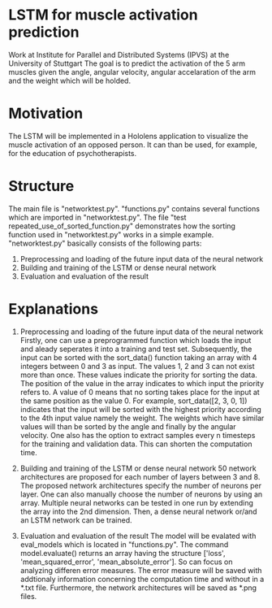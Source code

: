 # LSTM for muscle activation prediction
Work at Institute for Parallel and Distributed Systems (IPVS) at the University of Stuttgart
The goal is to predict the activation of the 5 arm muscles given the angle, angular velocity, angular accelaration of the arm and the weight which will be holded.

# Motivation
The LSTM will be implemented in a Hololens application to visualize the muscle activation of an opposed person. It can than be used, for example, for the education of psychotherapists.

# Structure
The main file is "networktest.py". "functions.py" contains several functions which are imported in "networktest.py". The file "test repeated_use_of_sorted_function.py" demonstrates how the sorting function used in "networktest.py" works in a simple example.
"networktest.py" basically consists of the following parts:
1. Preprocessing and loading of the future input data of the neural network
2. Building and training of the LSTM or dense neural network
3. Evaluation and evaluation of the result

# Explanations
1. Preprocessing and loading of the future input data of the neural network
Firstly, one can use a preprogrammed function which loads the input and aleady seperates it into a training and test set. 
Subsequently, the input can be sorted with the sort_data() function taking an array with 4 integers between 0 and 3 as input. The values 1, 2 and 3 can not exist more than once. These values indicate the priority for sorting the data. The position of the value in the array indicates to which input the priority refers to. A value of 0 means that no sorting takes place for the input at the same position as the value 0. For example, sort_data([2, 3, 0, 1]) indicates that the input will be sorted with the highest priority according to the 4th input value namely the weight. The weights which have similar values will than be sorted by the angle and finally by the angular velocity.
One also has the option to extract samples every n timesteps for the training and validation data. This can shorten the computation time.

2. Building and training of the LSTM or dense neural network
50 network architectures are proposed for each number of layers between 3 and 8. The proposed network architectures specify the number of neurons per layer.
One can also manually choose the number of neurons by using an array. Multiple neural networks can be tested in one run by extending the array into the 2nd dimension.
Then, a dense neural network or/and an LSTM network can be trained.

3. Evaluation and evaluation of the result
The model will be evalated with eval_models which is located in "functions.py". The command model.evaluate() returns an array having the structure ['loss', 'mean_squared_error', 'mean_absolute_error']. So can focus on analyzing differen error measures. The error measure will be saved with addtionaly information concerning the computation time and without in a *.txt file. Furthermore, the network architectures will be saved as *.png files.
